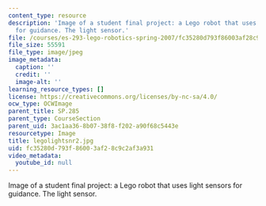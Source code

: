 ```yaml
---
content_type: resource
description: 'Image of a student final project: a Lego robot that uses light sensors
  for guidance. The light sensor.'
file: /courses/es-293-lego-robotics-spring-2007/fc35280d793f86003af28c9c2af3a931_legolightsnr2.jpg
file_size: 55591
file_type: image/jpeg
image_metadata:
  caption: ''
  credit: ''
  image-alt: ''
learning_resource_types: []
license: https://creativecommons.org/licenses/by-nc-sa/4.0/
ocw_type: OCWImage
parent_title: SP.285
parent_type: CourseSection
parent_uid: 3ac1aa36-8b07-38f8-f202-a90f68c5443e
resourcetype: Image
title: legolightsnr2.jpg
uid: fc35280d-793f-8600-3af2-8c9c2af3a931
video_metadata:
  youtube_id: null
---
```

Image of a student final project: a Lego robot that uses light sensors for guidance. The light sensor.